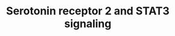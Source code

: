 ---
annotations:
- id: CL:0000540
  parent: animal cell
  type: Cell Type Ontology
  value: neuron
- id: PW:0000854
  parent: signaling pathway
  type: Pathway Ontology
  value: serotonin signaling pathway
authors:
- Aruke
- Khanspers
- MaintBot
- AlexanderPico
- Thomas
- Egonw
- IreneHemel
- Eweitz
description: 'Source: Ariadne Genomics Pathway Studio.  Proteins on this pathway have
  targeted assays available via the [https://assays.cancer.gov/available_assays?wp_id=WP733
  CPTAC Assay Portal]'
last-edited: 2021-12-17
ndex: 9434b499-8b62-11eb-9e72-0ac135e8bacf
organisms:
- Homo sapiens
redirect_from:
- /index.php/Pathway:WP733
- /instance/WP733
revision: null
schema-jsonld:
- '@context': https://schema.org/
  '@id': https://wikipathways.github.io/pathways/WP733.html
  '@type': Dataset
  creator:
    '@type': Organization
    name: WikiPathways
  description: 'Source: Ariadne Genomics Pathway Studio.  Proteins on this pathway
    have targeted assays available via the [https://assays.cancer.gov/available_assays?wp_id=WP733
    CPTAC Assay Portal]'
  keywords:
  - GNAQ
  - HTR2A
  - JAK2
  - STAT3
  - Serotonin
  license: CC0
  name: Serotonin receptor 2 and STAT3 signaling
seo: CreativeWork
title: Serotonin receptor 2 and STAT3 signaling
wpid: WP733
---